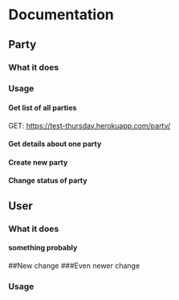 # Documentation

## Party
### What it does

### Usage
#### Get list of all parties
GET: https://test-thursday.herokuapp.com/party/
#### Get details about one party

#### Create new party

#### Change status of party


## User
### What it does
#### something probably
##New change
###Even newer change
### Usage
